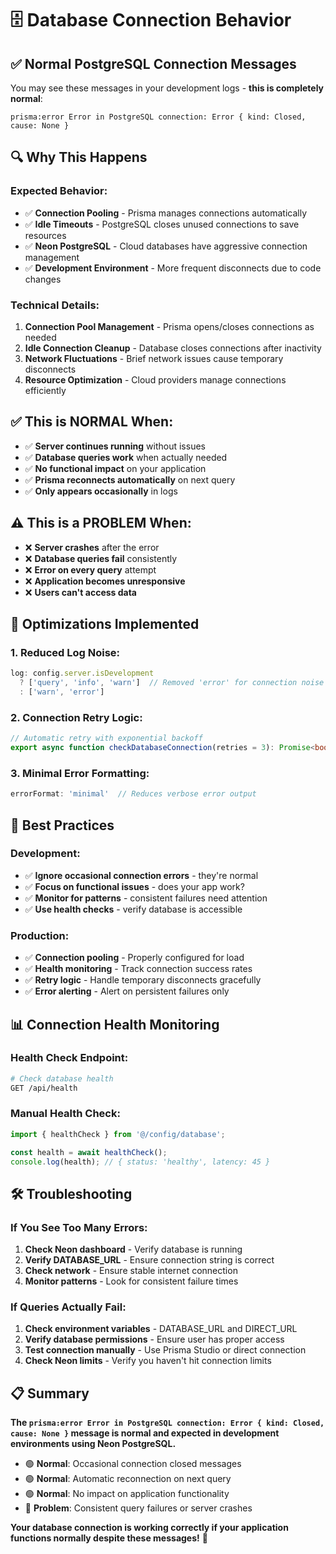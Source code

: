 # 🗄️ Database Connection Behavior

## ✅ Normal PostgreSQL Connection Messages

You may see these messages in your development logs - **this is completely normal**:

```
prisma:error Error in PostgreSQL connection: Error { kind: Closed, cause: None }
```

## 🔍 Why This Happens

### **Expected Behavior:**
- ✅ **Connection Pooling** - Prisma manages connections automatically
- ✅ **Idle Timeouts** - PostgreSQL closes unused connections to save resources
- ✅ **Neon PostgreSQL** - Cloud databases have aggressive connection management
- ✅ **Development Environment** - More frequent disconnects due to code changes

### **Technical Details:**
1. **Connection Pool Management** - Prisma opens/closes connections as needed
2. **Idle Connection Cleanup** - Database closes connections after inactivity
3. **Network Fluctuations** - Brief network issues cause temporary disconnects
4. **Resource Optimization** - Cloud providers manage connections efficiently

## ✅ This is NORMAL When:

- ✅ **Server continues running** without issues
- ✅ **Database queries work** when actually needed
- ✅ **No functional impact** on your application
- ✅ **Prisma reconnects automatically** on next query
- ✅ **Only appears occasionally** in logs

## ⚠️ This is a PROBLEM When:

- ❌ **Server crashes** after the error
- ❌ **Database queries fail** consistently
- ❌ **Error on every query** attempt
- ❌ **Application becomes unresponsive**
- ❌ **Users can't access data**

## 🔧 Optimizations Implemented

### **1. Reduced Log Noise:**
```typescript
log: config.server.isDevelopment 
  ? ['query', 'info', 'warn']  // Removed 'error' for connection noise
  : ['warn', 'error']
```

### **2. Connection Retry Logic:**
```typescript
// Automatic retry with exponential backoff
export async function checkDatabaseConnection(retries = 3): Promise<boolean>
```

### **3. Minimal Error Formatting:**
```typescript
errorFormat: 'minimal'  // Reduces verbose error output
```

## 🚀 Best Practices

### **Development:**
- ✅ **Ignore occasional connection errors** - they're normal
- ✅ **Focus on functional issues** - does your app work?
- ✅ **Monitor for patterns** - consistent failures need attention
- ✅ **Use health checks** - verify database is accessible

### **Production:**
- ✅ **Connection pooling** - Properly configured for load
- ✅ **Health monitoring** - Track connection success rates
- ✅ **Retry logic** - Handle temporary disconnects gracefully
- ✅ **Error alerting** - Alert on persistent failures only

## 📊 Connection Health Monitoring

### **Health Check Endpoint:**
```bash
# Check database health
GET /api/health
```

### **Manual Health Check:**
```typescript
import { healthCheck } from '@/config/database';

const health = await healthCheck();
console.log(health); // { status: 'healthy', latency: 45 }
```

## 🛠️ Troubleshooting

### **If You See Too Many Errors:**
1. **Check Neon dashboard** - Verify database is running
2. **Verify DATABASE_URL** - Ensure connection string is correct
3. **Check network** - Ensure stable internet connection
4. **Monitor patterns** - Look for consistent failure times

### **If Queries Actually Fail:**
1. **Check environment variables** - DATABASE_URL and DIRECT_URL
2. **Verify database permissions** - Ensure user has proper access
3. **Test connection manually** - Use Prisma Studio or direct connection
4. **Check Neon limits** - Verify you haven't hit connection limits

## 📋 Summary

**The `prisma:error Error in PostgreSQL connection: Error { kind: Closed, cause: None }` message is normal and expected in development environments using Neon PostgreSQL.**

- 🟢 **Normal**: Occasional connection closed messages
- 🟢 **Normal**: Automatic reconnection on next query
- 🟢 **Normal**: No impact on application functionality
- 🔴 **Problem**: Consistent query failures or server crashes

**Your database connection is working correctly if your application functions normally despite these messages!** 🎉
